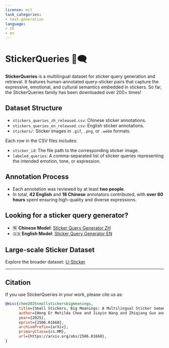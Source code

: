 ```yaml
---
license: mit
task_categories:
- text-generation
language:
- zh
- en
---
```


# StickerQueries 🧷🗨️

**StickerQueries** is a multilingual dataset for sticker query generation and retrieval. It features human-annotated query-sticker pairs that capture the expressive, emotional, and cultural semantics embedded in stickers.
So far, the StickerQueries family has been downloaded over 200+ times!

## Dataset Structure

- `stickers_queries_zh_released.csv`: Chinese sticker annotations.
- `stickers_queries_en_released.csv`: English sticker annotations.
- `stickers/`: Sticker images in `.gif`, `.png`, or `.webm` formats.

Each row in the CSV files includes:
- `sticker_id`: The file path to the corresponding sticker image.
- `labeled_queries`: A comma-separated list of sticker queries representing the intended emotion, tone, or expression.

## Annotation Process

- Each annotation was reviewed by at least **two people**.
- In total, **42 English** and **18 Chinese** annotators contributed, with **over 60 hours** spent ensuring high-quality and diverse expressions.

## Looking for a sticker query generator?

- 🈶 **Chinese Model**: [Sticker Query Generator ZH](https://huggingface.co/metchee/sticker-query-generator-zh)  
- 🇬🇧 **English Model**: [Sticker Query Generator EN](https://huggingface.co/metchee/sticker-query-generator-en)

## Large-scale Sticker Dataset

Explore the broader dataset: [U-Sticker](https://huggingface.co/datasets/metchee/u-sticker)

---

## Citation

If you use StickerQueries in your work, please cite us as:

```bibtex
@misc{chee2025smallstickersbigmeanings,
      title={Small Stickers, Big Meanings: A Multilingual Sticker Semantic Understanding Dataset with a Gamified Approach}, 
      author={Heng Er Metilda Chee and Jiayin Wang and Zhiqiang Guo and Weizhi Ma and Min Zhang},
      year={2025},
      eprint={2506.01668},
      archivePrefix={arXiv},
      primaryClass={cs.MM},
      url={https://arxiv.org/abs/2506.01668}, 
}
```